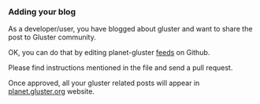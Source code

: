 ### Adding your blog

As a developer/user, you have blogged about gluster and want to share the post to Gluster community.

OK, you can do that by editing planet-gluster [feeds](https://github.com/gluster/planet-gluster/blob/master/data/feeds.yml) on Github.

Please find instructions mentioned in the file and send a pull request.

Once approved, all your gluster related posts will appear in [planet.gluster.org](http://planet.gluster.org) website.


